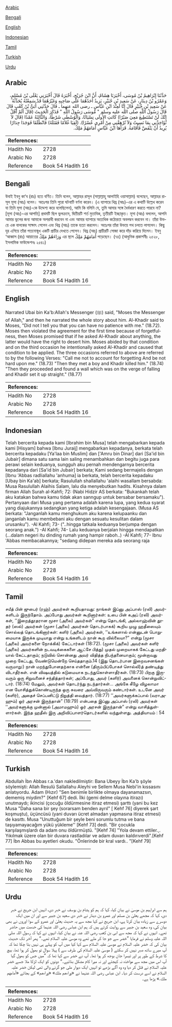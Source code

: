 [Arabic](#arabic)

[Bengali](#bengali)

[English](#english)

[Indonesian](#indonesian)

[Tamil](#tamil)

[Turkish](#turkish)

[Urdu](#urdu)

## Arabic


<div dir="rtl" lang="ar" style={{fontSize:'larger',backgroundColor:'#f8f9fa',padding:20}}>
حَدَّثَنَا إِبْرَاهِيمُ بْنُ مُوسَى، أَخْبَرَنَا هِشَامٌ، أَنَّ ابْنَ جُرَيْجٍ، أَخْبَرَهُ قَالَ أَخْبَرَنِي يَعْلَى بْنُ مُسْلِمٍ، وَعَمْرُو بْنُ دِينَارٍ، عَنْ سَعِيدِ بْنِ جُبَيْرٍ، يَزِيدُ أَحَدُهُمَا عَلَى صَاحِبِهِ وَغَيْرُهُمَا قَدْ سَمِعْتُهُ يُحَدِّثُهُ عَنْ سَعِيدِ بْنِ جُبَيْرٍ قَالَ إِنَّا لَعِنْدَ ابْنِ عَبَّاسٍ ـ رضى الله عنهما ـ قَالَ حَدَّثَنِي أُبَىُّ بْنُ كَعْبٍ قَالَ قَالَ رَسُولُ اللَّهِ صلى الله عليه وسلم ‏"‏ مُوسَى رَسُولُ اللَّهِ ‏"‏ فَذَكَرَ الْحَدِيثَ ‏(‏قَالَ أَلَمْ أَقُلْ إِنَّكَ لَنْ تَسْتَطِيعَ مَعِيَ صَبْرًا‏)‏ كَانَتِ الأُولَى نِسْيَانًا، وَالْوُسْطَى شَرْطًا، وَالثَّالِثَةُ عَمْدًا ‏(‏قَالَ لاَ تُؤَاخِذْنِي بِمَا نَسِيتُ وَلاَ تُرْهِقْنِي مِنْ أَمْرِي عُسْرًا‏)‏‏.‏ ‏(‏لَقِيَا غُلاَمًا فَقَتَلَهُ‏)‏ فَانْطَلَقَا فَوَجَدَا جِدَارًا يُرِيدُ أَنْ يَنْقَضَّ فَأَقَامَهُ‏.‏ قَرَأَهَا ابْنُ عَبَّاسٍ أَمَامَهُمْ مَلِكٌ‏.‏
</div>
<div style={{backgroundColor:'#f8f9fa',padding:20, marginBottom: 10}}><table> <thead> <tr> <th>References:</th> <th></th> </tr> </thead> <tbody><tr><td>Hadith No</td><td>2728</td></tr><tr><td>Arabic No</td><td>2728</td></tr><tr><td>Reference</td><td>Book 54 Hadith 16</td></tr></tbody></table></div>

## Bengali


<div dir="ltr" lang="bn" style={{fontSize:'larger',backgroundColor:'#f8f9fa',padding:20}}>
উবাই ইবনু কা‘ব (রাঃ) হতে বর্ণিত। তিনি বলেন, আল্লাহর রাসূল (সাল্লাল্লাহু আলাইহি ওয়াসাল্লাম) বলেছেন, আল্লাহর রাসূল মূসা (আঃ) বলেন। অতঃপর তিনি পুরো ঘটনাটি বর্ণনা করেন। (এ ব্যাপারে খিয্র (আঃ)-এর এ কথাটি উল্লেখ করেন যা তিনি মূসা (আঃ)-কে উদ্দেশ্য করে বলেছিলেন), আমি কি বলিনি যে, তুমি আমার সঙ্গে ধৈর্যধারণ করতে পারবে না? [মূসা (আঃ)-এর আপত্তি] প্রথমটি ছিল ভুলক্রমে, দ্বিতীয়টি শর্ত মুতাবিক, তৃতীয়টি ইচ্ছাকৃত। মূসা (আঃ) বললেন, আপনি আমার ভুলের জন্য আমাকে অপরাধী করবেন না এবং আমার ব্যাপারে অত্যধিক কঠোরতা অবলম্বন করবেন না। তাঁরা উভয়ে এক বালকের সাক্ষাৎ পেলেন এবং খিয্র (আঃ) তাকে হত্যা করলেন। অতঃপর তাঁরা উভয়ে পথ চলতে লাগলেন। কিছু দূর এগিয়ে তাঁরা পতনোন্মুখ একটি প্রাচীর দেখতে পেলেন। খিয্র (আঃ) প্রাচীরটি সোজা করে দাঁড় করিয়ে দিলেন। ইবনু ‘আব্বাস (রাঃ) আয়াতের وَرَاءَهُمْ مَلِكٌ এর স্থলে أَمَامَهُمْ مَلِكٌ পড়েছেন। (৭৪) (আধুনিক প্রকাশনীঃ ২৫২৮, ইসলামিক ফাউন্ডেশনঃ ২৫৪১)
</div>
<div style={{backgroundColor:'#f8f9fa',padding:20, marginBottom: 10}}><table> <thead> <tr> <th>References:</th> <th></th> </tr> </thead> <tbody><tr><td>Hadith No</td><td>2728</td></tr><tr><td>Arabic No</td><td>2728</td></tr><tr><td>Reference</td><td>Book 54 Hadith 16</td></tr></tbody></table></div>

## English


<div dir="ltr" lang="en" style={{fontSize:'larger',backgroundColor:'#f8f9fa',padding:20}}>
Narrated Ubai bin Ka'b:Allah's Messenger (ﷺ) said, "Moses the Messenger of Allah," and then he narrated the whole story about him. Al-Khadir said to Moses, "Did not I tell you that you can have no patience with me." (18.72). Moses then violated the agreement for the first time because of forgetfulness, then Moses promised that if he asked Al-Khadir about anything, the latter would have the right to desert him. Moses abided by that condition and on the third occasion he intentionally asked Al-Khadir and caused that condition to be applied. The three occasions referred to above are referred to by the following Verses: "Call me not to account for forgetting And be not hard upon me." (18.73) "Then they met a boy and Khadir killed him." (18.74) "Then they proceeded and found a wall which was on the verge of falling and Khadir set it up straight." (18.77)
</div>
<div style={{backgroundColor:'#f8f9fa',padding:20, marginBottom: 10}}><table> <thead> <tr> <th>References:</th> <th></th> </tr> </thead> <tbody><tr><td>Hadith No</td><td>2728</td></tr><tr><td>Arabic No</td><td>2728</td></tr><tr><td>Reference</td><td>Book 54 Hadith 16</td></tr></tbody></table></div>

## Indonesian


<div dir="ltr" lang="id" style={{fontSize:'larger',backgroundColor:'#f8f9fa',padding:20}}>
Telah bercerita kepada kami [Ibrahim bin Musa] telah mengabarkan kepada kami [Hisyam] bahwa [Ibnu Juraij] mengabarkan kepadanya, berkata telah bercerita kepadaku [Ya'laa bin Muslim] dan ['Amru bin Dinar] dari [Sa'id bin Jubair] dimana satu sama lain saling menambahkan dan begitu juga para perawi selain keduanya, sungguh aku pernah mendengarnya bercerita kepadanya dari [Sa'id bin Jubair] berkata; Kami sedang bermajelis dengan [Ibnu 'Abbas radliallahu 'anhuma] ia berkata, telah bercerita kepadaku [Ubay bin Ka'ab] berkata; Rasulullah shallallahu 'alaihi wasallam bersabda: Musa Rasulullah Alaihis Salam, lalu dia menyebutkan hadits. Kisahnya dalam firman Allah Surah al-Kahfi; 72: (Nabi Hidzir AS berkata: "Bukankah telah aku katakan bahwa kamu tidak akan sanngup untuk bersabar bersamaku"). Pertanyaan dari Musa yang pertama adalah karena lupa, yang kedua syarat yang diajukannya sedangkan yang ketiga adalah kesengajaan. (Musa AS berkata: "Janganlah kamu menghukum aku karena kelupaanku dan janganlah kamu membebani aku dengan sesuatu kesulitan dalam urusanku"). -Al Kahfi; 73- ("..hingga tatkala keduanya berjumpa dengan seorang anak.") -Al Kahfi; 74- Lalu keduanya berjalan hingga mendapatkan (…dalam negeri itu dinding rumah yang hampir raboh..) -Al Kahfi; 77- Ibnu 'Abbas membacakannya; "sedang didepan mereka ada seorang raja
</div>
<div style={{backgroundColor:'#f8f9fa',padding:20, marginBottom: 10}}><table> <thead> <tr> <th>References:</th> <th></th> </tr> </thead> <tbody><tr><td>Hadith No</td><td>2728</td></tr><tr><td>Arabic No</td><td>2728</td></tr><tr><td>Reference</td><td>Book 54 Hadith 16</td></tr></tbody></table></div>

## Tamil


<div dir="ltr" lang="ta" style={{fontSize:'larger',backgroundColor:'#f8f9fa',padding:20}}>
சயீத் பின் ஜுபைர் (ரஹ்) அவர்கள் கூறியதாவது: நாங்கள் இப்னு அப்பாஸ் (ரலி) அவர்களிடம் இருந்தோம். அப்போது அவர்கள் கூறினார்கள்: உபை பின் கஅப் (ரலி) அவர்கள், ‘‘இறைத்தூதரான மூசா (அலை) அவர்கள்” என்று தொடங்கி, அல்லாஹ்வின் தூதர் (ஸல்) அவர்கள் (மூசா (அலை) அவர்கள் தொடர்பாகக்) கூறிய முழு ஹதீஸையும் சொல்லத் தொடங்கினார்கள்: களிர் (அலை) அவர்கள், ‘‘உங்களால் என்னுடன் பொறுமையாக இருக்க முடியாது என்று உங்களிடம் நான் கூற வில்லையா?” என்று (மூசா (அலை) அவர்களை நோக்கிக்) கேட்டார்கள் (18:72). (மூசா (அலை) அவர்கள் களிர் (அலை) அவர்களின் நடவடிக்கைகளை ஆட்சே பித்து) முதல் முறையாகக் கேட்டது மறதியால் கேட்டதாகும்; நடுவில் சொன்னது அவர் விதித்த நிபந்தனையாகும்; மூன்றாவது முறை கேட்டது, வேண்டுமென்றே செய்ததாகும்.14 (இது தொடர்பான இறைவசனங்கள் வருமாறு:) நான் மறந்துபோனதற்காக என்னை (திரும்பிப்போகச் சொல்லி)த் தண்டித்து விடாதீர்கள். என் விஷயத்தில் கடுமையாக நடந்துகொள்ளாதீர்கள். (18:73) பிறகு இருவரும் ஒரு சிறுவனைச் சந்தித்தார்கள்; அப்போது, அவர் (களிர்) அவனைக் கொன்றுவிட்டார். (18:74) மேலும், அவர்கள் தொடர்ந்து நடந்தார்கள்... அங்கே கீழே விழலாமா என யோசித்துக்கொண்டிருந்த ஒரு சுவரை அவ்விருவரும் கண்டார்கள். உடனே அவர் (களிர்), அதைச் செப்பனிட்டு நிறுத்தி வைத்தார். (18:77) ‘‘அவர்களுக்கப்பால் (வராஅஹும்) ஓர் அரசன் இருந்தான்” (18:79) என்பதை இப்னு அப்பாஸ் (ரலி) அவர்கள் ‘‘அவர்களுக்கு முன்னால் (அமாமஹும்) ஓர் அரசன் இருந்தான்” என்று வாசித்துள்ளார்கள். இந்த ஹதீஸ் இரு அறிவிப்பாளர்தொடர்களில் வந்துள்ளது. அத்தியாயம் : 54
</div>
<div style={{backgroundColor:'#f8f9fa',padding:20, marginBottom: 10}}><table> <thead> <tr> <th>References:</th> <th></th> </tr> </thead> <tbody><tr><td>Hadith No</td><td>2728</td></tr><tr><td>Arabic No</td><td>2728</td></tr><tr><td>Reference</td><td>Book 54 Hadith 16</td></tr></tbody></table></div>

## Turkish


<div dir="ltr" lang="tr" style={{fontSize:'larger',backgroundColor:'#f8f9fa',padding:20}}>
Abdullah İbn Abbas r.a.'dan nakledilmiştir: Bana Ubeyy İbn Ka'b şöyle söylemişti: Allah Resulü Sallallahu Aleyhi ve Sellem Musa Nebi'in kıssasını anlatıyordu. Adam (Hızır) "Sen benimle birlikte olmaya dayanamazsın, dememiş miydim?" [Kehf 67] dedi. İlki (gemi delme olayına itirazı) unutmaydı; ikincisi (çocuğu öldürmesine itiraz etmesi) şarttı (yani bu kez Musa "Daha sana bir şey (sorarsam benden ayrıl" [ Kehf 76] diyerek şart koşmuştu), üçüncüsü (yani duvarı ücret almadan yapmasına itiraz etmesi) de kasıttı. Musa "Unuttuğum bir şeyle beni sorumlu tutma ve bana taşıyamayacağım yükü yükleme'' [Kehf 73] dedi. "Bir çocukla karşılaşmışlardı da adam onu öldürmüştü. "[Kehf 74] "Yola devam ettiler.,. Yıkılmak üzere olan bir duvara rastladılar ve adam duvarı kaldırıverdi".[Kehf 77] İbn Abbas bu ayetleri okudu. "Önlerinde bir kral vardı.. "[Kehf 79]
</div>
<div style={{backgroundColor:'#f8f9fa',padding:20, marginBottom: 10}}><table> <thead> <tr> <th>References:</th> <th></th> </tr> </thead> <tbody><tr><td>Hadith No</td><td>2728</td></tr><tr><td>Arabic No</td><td>2728</td></tr><tr><td>Reference</td><td>Book 54 Hadith 16</td></tr></tbody></table></div>

## Urdu


<div dir="rtl" lang="ur" style={{fontSize:'larger',backgroundColor:'#f8f9fa',padding:20}}>
ہم سے ابراہیم بن موسیٰ نے بیان کیا، کہا کہ ہم کو ہشام بن یوسف نے خبر دی، انہیں ابن جریج نے خبر دی، کہا کہ مجھے یعلیٰ بن مسلم اور عمرو بن دینار نے خبر دی سعید بن جبیر سے اور ان میں ایک دوسرے سے زیادہ بیان کرتا ہے، ابن جریج نے کہا مجھ سے یہ حدیث یعلیٰ اور عمرو کے سوا اوروں نے بھی بیان کی، وہ سعید بن جبیر سے روایت کرتے ہیں کہ ہم ابن عباس رضی اللہ عنہما کی خدمت میں حاضر تھے۔ انہوں نے کہا کہ مجھ سے ابی بن کعب رضی اللہ عنہ نے بیان کیا، انہوں نے کہا کہ رسول اللہ صلی اللہ علیہ وسلم نے فرمایا ”خضر سے جو جا کر ملے تھے وہ موسیٰ علیہ السلام تھے۔“ پھر آخر تک حدیث بیان کی کہ خضر علیہ السلام نے موسیٰ علیہ السلام سے کہا کیا میں آپ کو پہلے ہی نہیں بتا چکا تھا کہ آپ میرے ساتھ صبر نہیں کر سکتے ( موسیٰ علیہ السلام کی طرف سے ) پہلا سوال تو بھول کر ہوا تھا، بیچ کا شرط کے طور پر اور تیسرا جان بوجھ کر ہوا تھا۔ آپ نے خضر سے کہا تھا کہ ”میں جس کو بھول گیا آپ اس میں مجھ سے مواخذہ نہ کیجئے اور نہ میرا کام مشکل بنائیے۔“ دونوں کو ایک لڑکا ملا جسے خضر علیہ السلام نے قتل کر دیا وہ وہ آگے بڑھے تو انہیں ایک دیوار ملی جو گرنے والی تھی لیکن خضر علیہ السلام نے اسے درست کر دیا۔ ابن عباس رضی اللہ عنہما نے «وراءهم ملك‏» «وراءهم‏» کے بجائے «أمامهم ملك‏.‏» پڑھا ہے۔
</div>
<div style={{backgroundColor:'#f8f9fa',padding:20, marginBottom: 10}}><table> <thead> <tr> <th>References:</th> <th></th> </tr> </thead> <tbody><tr><td>Hadith No</td><td>2728</td></tr><tr><td>Arabic No</td><td>2728</td></tr><tr><td>Reference</td><td>Book 54 Hadith 16</td></tr></tbody></table></div>